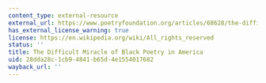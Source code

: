 ```yaml
---
content_type: external-resource
external_url: https://www.poetryfoundation.org/articles/68628/the-difficult-miracle-of-black-poetry-in-america
has_external_license_warning: true
license: https://en.wikipedia.org/wiki/All_rights_reserved
status: ''
title: The Difficult Miracle of Black Poetry in America
uid: 28dda28c-1cb9-4841-b65d-4e1554017682
wayback_url: ''
---
```

